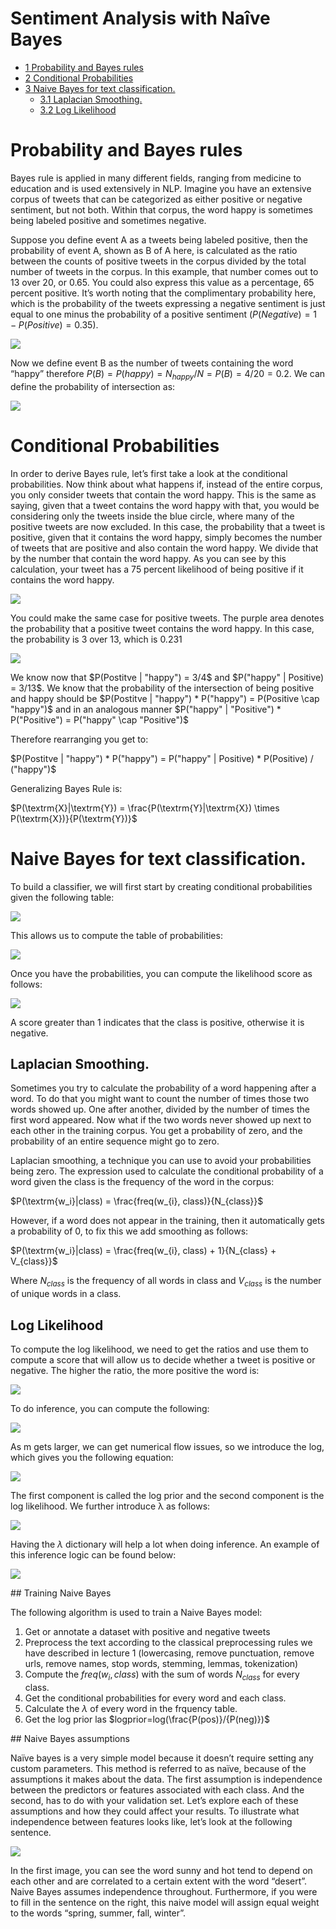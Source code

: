 # Sentiment Analysis with Naîve Bayes


- [<span class="toc-section-number">1</span> Probability and Bayes
  rules](#probability-and-bayes-rules)
- [<span class="toc-section-number">2</span> Conditional
  Probabilities](#conditional-probabilities)
- [<span class="toc-section-number">3</span> Naive Bayes for text
  classification.](#naive-bayes-for-text-classification)
  - [<span class="toc-section-number">3.1</span> Laplacian
    Smoothing.](#laplacian-smoothing)
  - [<span class="toc-section-number">3.2</span> Log
    Likelihood](#log-likelihood)

# Probability and Bayes rules

Bayes rule is applied in many different fields, ranging from medicine to
education and is used extensively in NLP. Imagine you have an extensive
corpus of tweets that can be categorized as either positive or negative
sentiment, but not both. Within that corpus, the word happy is sometimes
being labeled positive and sometimes negative.

Suppose you define event A as a tweets being labeled positive, then the
probability of event A, shown as B of A here, is calculated as the ratio
between the counts of positive tweets in the corpus divided by the total
number of tweets in the corpus. In this example, that number comes out
to 13 over 20, or 0.65. You could also express this value as a
percentage, 65 percent positive. It’s worth noting that the
complimentary probability here, which is the probability of the tweets
expressing a negative sentiment is just equal to one minus the
probability of a positive sentiment
($P(Negative) = 1-P(Positive) = 0.35$).

![](images/bayes-probability.PNG)

Now we define event B as the number of tweets containing the word
“happy” therefore $P(B) = P(happy) = N_{happy} / N = P(B) = 4/20 = 0.2$.
We can define the probability of intersection as:

![](images/intersection-prob-bayes.PNG)

# Conditional Probabilities

In order to derive Bayes rule, let’s first take a look at the
conditional probabilities. Now think about what happens if, instead of
the entire corpus, you only consider tweets that contain the word happy.
This is the same as saying, given that a tweet contains the word happy
with that, you would be considering only the tweets inside the blue
circle, where many of the positive tweets are now excluded. In this
case, the probability that a tweet is positive, given that it contains
the word happy, simply becomes the number of tweets that are positive
and also contain the word happy. We divide that by the number that
contain the word happy. As you can see by this calculation, your tweet
has a 75 percent likelihood of being positive if it contains the word
happy.

![](images/bayes-rule-1.PNG)

You could make the same case for positive tweets. The purple area
denotes the probability that a positive tweet contains the word happy.
In this case, the probability is 3 over 13, which is 0.231

![](images/bayes-rule-2.PNG)

We know now that $P(Postitve | "happy") = 3/4$ and
$P("happy" | Positive) = 3/13$. We know that the probability of the
intersection of being positive and happy should be
$P(Postitve | "happy") * P("happy") = P(Positive \cap "happy")$ and in
an analogous manner
$P("happy" | "Positive") * P("Positive") = P("happy" \cap "Positive")$

Therefore rearranging you get to:

$P(Postitve | "happy") * P("happy") = P("happy" | Positive) * P(Positive) / ("happy")$

Generalizing Bayes Rule is:

$P(\textrm{X}|\textrm{Y}) = \frac{P(\textrm{Y}|\textrm{X}) \times P(\textrm{X})}{P(\textrm{Y})}$

# Naive Bayes for text classification.

To build a classifier, we will first start by creating conditional
probabilities given the following table:

![](images/freq-table-bayes.png)

This allows us to compute the table of probabilities:

![](images/prob-table-bayes.png)

Once you have the probabilities, you can compute the likelihood score as
follows:

![](images/likelihood-bayes.png)

A score greater than 1 indicates that the class is positive, otherwise
it is negative.

## Laplacian Smoothing.

Sometimes you try to calculate the probability of a word happening after
a word. To do that you might want to count the number of times those two
words showed up. One after another, divided by the number of times the
first word appeared. Now what if the two words never showed up next to
each other in the training corpus. You get a probability of zero, and
the probability of an entire sequence might go to zero.

Laplacian smoothing, a technique you can use to avoid your probabilities
being zero. The expression used to calculate the conditional probability
of a word given the class is the frequency of the word in the corpus:

$P(\textrm{w_i}|class) = \frac{freq(w_{i}, class)}{N_{class}}$

However, if a word does not appear in the training, then it
automatically gets a probability of 0, to fix this we add smoothing as
follows:

$P(\textrm{w_i}|class) = \frac{freq(w_{i}, class) + 1}{N_{class} + V_{class}}$

Where $N_{class}$ is the frequency of all words in class and $V_{class}$
is the number of unique words in a class.

## Log Likelihood

To compute the log likelihood, we need to get the ratios and use them to
compute a score that will allow us to decide whether a tweet is positive
or negative. The higher the ratio, the more positive the word is:

![](images/log-likelihood-ratio.png)

To do inference, you can compute the following:

![](images/prior-ratio.png)

As m gets larger, we can get numerical flow issues, so we introduce the
log, which gives you the following equation:

![](images/log-prior-ratio.png)

The first component is called the log prior and the second component is
the log likelihood. We further introduce λ as follows:

![](images/lambda-dict.png)

Having the $\lambda$ dictionary will help a lot when doing inference. An
example of this inference logic can be found below:

![](images/lambda-inference-example.png)

\## Training Naive Bayes

The following algorithm is used to train a Naive Bayes model:

1.  Get or annotate a dataset with positive and negative tweets
2.  Preprocess the text according to the classical preprocessing rules
    we have described in lecture 1 (lowercasing, remove punctuation,
    remove urls, remove names, stop words, stemming, lemmas,
    tokenization)
3.  Compute the $freq(w_{i}, class)$ with the sum of words $N_{class}$
    for every class.
4.  Get the conditional probabilities for every word and each class.
5.  Calculate the $\lambda$ of every word in the frquency table.
6.  Get the log prior las $logprior=log(\frac{P(pos)}/{P(neg)})$

\## Naive Bayes assumptions

Naïve bayes is a very simple model because it doesn’t require setting
any custom parameters. This method is referred to as naïve, because of
the assumptions it makes about the data. The first assumption is
independence between the predictors or features associated with each
class. And the second, has to do with your validation set. Let’s explore
each of these assumptions and how they could affect your results. To
illustrate what independence between features looks like, let’s look at
the following sentence.

![](images/assumptions-bayes.png)

In the first image, you can see the word sunny and hot tend to depend on
each other and are correlated to a certain extent with the word
“desert”. Naive Bayes assumes independence throughout. Furthermore, if
you were to fill in the sentence on the right, this naive model will
assign equal weight to the words “spring, summer, fall, winter”.
